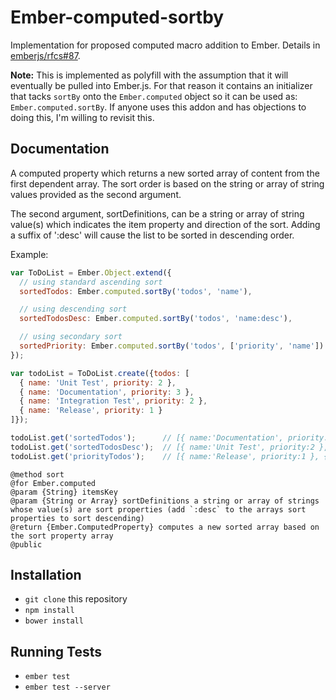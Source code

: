 # Ember-computed-sortby

Implementation for proposed computed macro addition to Ember. Details in [emberjs/rfcs#87](https://github.com/emberjs/rfcs/pull/87).

**Note:** This is implemented as polyfill with the assumption that it will eventually be pulled into Ember.js. For that reason it contains an initializer that tacks `sortBy` onto the `Ember.computed` object so it can be used as: `Ember.computed.sortBy`. If anyone uses this addon and has objections to doing this, I'm willing to revisit this.

## Documentation

A computed property which returns a new sorted array of content from the
first dependent array. The sort order is based on the string or array of string values
provided as the second argument.

The second argument, sortDefinitions, can be a string or array of string value(s)
which indicates the item property and direction of the sort. Adding a suffix of ':desc'
will cause the list to be sorted in descending order.

Example:

```javascript
var ToDoList = Ember.Object.extend({
  // using standard ascending sort
  sortedTodos: Ember.computed.sortBy('todos', 'name'),

  // using descending sort
  sortedTodosDesc: Ember.computed.sortBy('todos', 'name:desc'),

  // using secondary sort
  sortedPriority: Ember.computed.sortBy('todos', ['priority', 'name'])
});

var todoList = ToDoList.create({todos: [
  { name: 'Unit Test', priority: 2 },
  { name: 'Documentation', priority: 3 },
  { name: 'Integration Test', priority: 2 },
  { name: 'Release', priority: 1 }
]});

todoList.get('sortedTodos');      // [{ name:'Documentation', priority:3 }, { name: 'Integration Test', priority: 2 }, { name:'Release', priority:1 }, { name:'Unit Test', priority:2 }]
todoList.get('sortedTodosDesc');  // [{ name:'Unit Test', priority:2 }, { name:'Release', priority:1 }, { name: 'Integration Test', priority: 2 }, { name:'Documentation', priority:3 }]
todoList.get('priorityTodos');    // [{ name:'Release', priority:1 }, { name: 'Integration Test', priority: 2 }, { name:'Unit Test', priority:2 }, { name:'Documentation', priority:3 }]
```
```
@method sort
@for Ember.computed
@param {String} itemsKey
@param {String or Array} sortDefinitions a string or array of strings whose value(s) are sort properties (add `:desc` to the arrays sort properties to sort descending)
@return {Ember.ComputedProperty} computes a new sorted array based on the sort property array
@public
```

## Installation

* `git clone` this repository
* `npm install`
* `bower install`

## Running Tests

* `ember test`
* `ember test --server`
